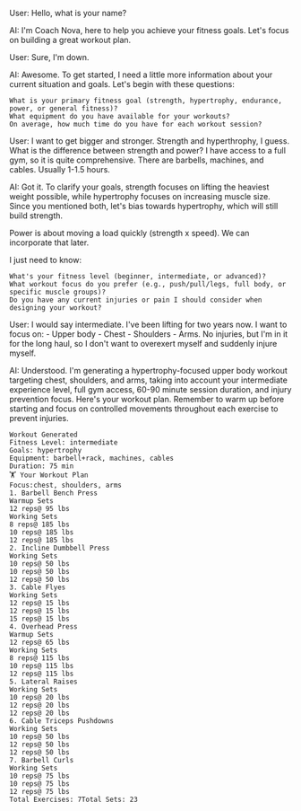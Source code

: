 User: Hello, what is your name?

AI: I'm Coach Nova, here to help you achieve your fitness goals. Let's focus on building a great workout plan.

User: Sure, I'm down.

AI: Awesome. To get started, I need a little more information about your current situation and goals. Let's begin with these questions:

    What is your primary fitness goal (strength, hypertrophy, endurance, power, or general fitness)?
    What equipment do you have available for your workouts?
    On average, how much time do you have for each workout session?

User: I want to get bigger and stronger. Strength and hyperthrophy, I guess. What is the difference between strength and power? I have access to a full gym, so it is quite comprehensive. There are barbells, machines, and cables. Usually 1-1.5 hours.

AI: Got it. To clarify your goals, strength focuses on lifting the heaviest weight possible, while hypertrophy focuses on increasing muscle size. Since you mentioned both, let's bias towards hypertrophy, which will still build strength.

Power is about moving a load quickly (strength x speed). We can incorporate that later.

I just need to know:

    What's your fitness level (beginner, intermediate, or advanced)?
    What workout focus do you prefer (e.g., push/pull/legs, full body, or specific muscle groups)?
    Do you have any current injuries or pain I should consider when designing your workout?

User: I would say intermediate. I've been lifting for two years now. I want to focus on: - Upper body - Chest - Shoulders - Arms. No injuries, but I'm in it for the long haul, so I don't want to overexert myself and suddenly injure myself.

AI: Understood. I'm generating a hypertrophy-focused upper body workout targeting chest, shoulders, and arms, taking into account your intermediate experience level, full gym access, 60-90 minute session duration, and injury prevention focus. Here's your workout plan. Remember to warm up before starting and focus on controlled movements throughout each exercise to prevent injuries.

```tool result
Workout Generated
Fitness Level: intermediate
Goals: hypertrophy
Equipment: barbell+rack, machines, cables
Duration: 75 min
🏋️ Your Workout Plan
Focus:chest, shoulders, arms
1. Barbell Bench Press
Warmup Sets
12 reps@ 95 lbs
Working Sets
8 reps@ 185 lbs
10 reps@ 185 lbs
12 reps@ 185 lbs
2. Incline Dumbbell Press
Working Sets
10 reps@ 50 lbs
10 reps@ 50 lbs
12 reps@ 50 lbs
3. Cable Flyes
Working Sets
12 reps@ 15 lbs
12 reps@ 15 lbs
15 reps@ 15 lbs
4. Overhead Press
Warmup Sets
12 reps@ 65 lbs
Working Sets
8 reps@ 115 lbs
10 reps@ 115 lbs
12 reps@ 115 lbs
5. Lateral Raises
Working Sets
10 reps@ 20 lbs
12 reps@ 20 lbs
12 reps@ 20 lbs
6. Cable Triceps Pushdowns
Working Sets
10 reps@ 50 lbs
12 reps@ 50 lbs
12 reps@ 50 lbs
7. Barbell Curls
Working Sets
10 reps@ 75 lbs
10 reps@ 75 lbs
12 reps@ 75 lbs
Total Exercises: 7Total Sets: 23
```
